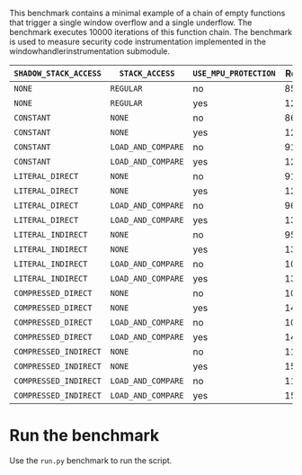 This benchmark contains a minimal example of a chain of empty functions that trigger a single window overflow and a single underflow. The benchmark executes 10000 iterations of this function chain.
The benchmark is used to measure security code instrumentation implemented in the windowhandlerinstrumentation submodule.

|`SHADOW_STACK_ACCESS` | `STACK_ACCESS` | `USE_MPU_PROTECTION` | Result |
|---|---|---|---|
|`NONE`|`REGULAR`| no | 8519|
|`NONE`|`REGULAR`| yes | 12271|
|`CONSTANT`|`NONE`| no | 8644|
|`CONSTANT`|`NONE`| yes | 12398|
|`CONSTANT`|`LOAD_AND_COMPARE`| no | 9146|
|`CONSTANT`|`LOAD_AND_COMPARE`| yes | 12897|
|`LITERAL_DIRECT`|`NONE`| no | 9144|
|`LITERAL_DIRECT`|`NONE`| yes | 12900|
|`LITERAL_DIRECT`|`LOAD_AND_COMPARE`| no | 9646|
|`LITERAL_DIRECT`|`LOAD_AND_COMPARE`| yes | 13396|
|`LITERAL_INDIRECT`|`NONE`| no | 9583|
|`LITERAL_INDIRECT`|`NONE`| yes | 13334|
|`LITERAL_INDIRECT`|`LOAD_AND_COMPARE`| no | 10085|
|`LITERAL_INDIRECT`|`LOAD_AND_COMPARE`| yes | 13834|
|`COMPRESSED_DIRECT`|`NONE`| no | 10458|
|`COMPRESSED_DIRECT`|`NONE`| yes | 14213|
|`COMPRESSED_DIRECT`|`LOAD_AND_COMPARE`| no | 10959|
|`COMPRESSED_DIRECT`|`LOAD_AND_COMPARE`| yes | 14715|
|`COMPRESSED_INDIRECT`|`NONE`| no | 11270|
|`COMPRESSED_INDIRECT`|`NONE`| yes | 15035|
|`COMPRESSED_INDIRECT`|`LOAD_AND_COMPARE`| no | 11587|
|`COMPRESSED_INDIRECT`|`LOAD_AND_COMPARE`| yes | 15347|

# Run the benchmark

Use the `run.py` benchmark to run the script.